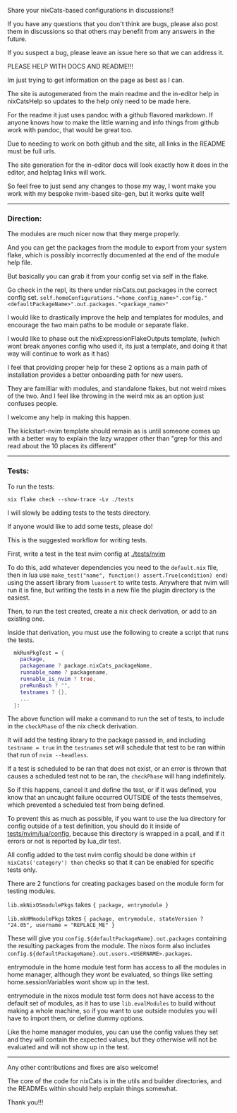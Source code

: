 Share your nixCats-based configurations in discussions!!

If you have any questions that you don't think are bugs,
please also post them in discussions so that others may benefit from any answers in the future.

If you suspect a bug, please leave an issue here so that we can address it.

PLEASE HELP WITH DOCS AND README!!!

Im just trying to get information on the page as best as I can.

The site is autogenerated from the main readme
and the in-editor help in nixCatsHelp
so updates to the help only need to be made here.

For the readme it just uses pandoc with a github flavored markdown.
If anyone knows how to make the little warning and info
things from github work with pandoc, that would be great too.

Due to needing to work on both github and the site, all links in the README must be full urls.

The site generation for the in-editor docs will look exactly how it does in the editor,
and helptag links will work.

So feel free to just send any changes to those my way,
I wont make you work with my bespoke nvim-based site-gen, but it works quite well!

---

### Direction:

The modules are much nicer now that they merge properly.

And you can get the packages from the module to export from your system flake,
which is possibly incorrectly documented at the end of the module help file.

But basically you can grab it from your config set via self in the flake.

Go check in the repl, its there under nixCats.out.packages in the correct config set.
`self.homeConfigurations."<home_config_name>".config."<defaultPackageName>".out.packages."<package_name>"`

I would like to drastically improve the help and templates for modules,
and encourage the two main paths to be module or separate flake.

I would like to phase out the nixExpressionFlakeOutputs template,
(which wont break anyones config who used it, its just a template,
and doing it that way will continue to work as it has)

I feel that providing proper help for these 2 options as a main path of installation
provides a better onboarding path for new users.

They are familliar with modules,
and standalone flakes, but not weird mixes of the two.
And I feel like throwing in the weird mix as an option just confuses people.

I welcome any help in making this happen.

The kickstart-nvim template should remain as is until someone
comes up with a better way to explain the lazy wrapper other than
"grep for this and read about the 10 places its different"

---

### Tests:

To run the tests:

`nix flake check --show-trace -Lv ./tests`

I will slowly be adding tests to the tests directory.

If anyone would like to add some tests, please do!

This is the suggested workflow for writing tests.

First, write a test in the test nvim config at [./tests/nvim](./tests/nvim)

To do this, add whatever dependencies you need to the `default.nix` file,
then in lua use `make_test("name", function() assert.True(condition) end)`
using the assert library from `luassert` to write tests.
Anywhere that nvim will run it is fine, but writing the tests in
a new file the plugin directory is the easiest.

Then, to run the test created, create a nix check derivation, or add to an existing one.

Inside that derivation, you must use the following to create a script that runs the tests.

```nix
  mkRunPkgTest = {
    package,
    packagename ? package.nixCats_packageName,
    runnable_name ? packagename,
    runnable_is_nvim ? true,
    preRunBash ? "",
    testnames ? {},
    ...
  }:
```

The above function will make a command to run the set of tests, to include in the `checkPhase` of the nix check derivation.

It will add the testing library to the package passed in,
and including `testname = true` in the `testnames` set will schedule that
test to be ran within that run of `nvim --headless`.

If a test is scheduled to be ran that does not exist,
or an error is thrown that causes a scheduled test not to be ran,
the `checkPhase` will hang indefinitely.

So if this happens, cancel it and define the test, or if it was defined,
you know that an uncaught failure occurred OUTSIDE of the tests themselves,
which prevented a scheduled test from being defined.

To prevent this as much as possible, if you want to use the lua directory for config outside of a test definition,
you should do it inside of [tests/nvim/lua/config](./tests/nvim/lua/config), because this directory is wrapped
in a pcall, and if it errors or not is reported by lua_dir test.

All config added to the test nvim config should be done within `if nixCats('category') then`
checks so that it can be enabled for specific tests only.

There are 2 functions for creating packages based on the module form for testing modules.

`lib.mkNixOSmodulePkgs` takes `{ package, entrymodule }`

`lib.mkHMmodulePkgs` takes `{ package, entrymodule, stateVersion ? "24.05", username = "REPLACE_ME" }`

These will give you `config.${defaultPackageName}.out.packages` containing the resulting packages from the module.
The nixos form also includes `config.${defaultPackageName}.out.users.<USERNAME>.packages`.

entrymodule in the home module test form has access to all the modules in home manager,
although they wont be evaluated, so things like setting home.sessionVariables wont show up in the test.

entrymodule in the nixos module test form does not have access to the default set of modules,
as it has to use `lib.evalModules` to build without making a whole machine,
so if you want to use outside modules you will have to import them, or define dummy options.

Like the home manager modules, you can use the config values they set and they will contain the expected values,
but they otherwise will not be evaluated and will not show up in the test.

---

Any other contributions and fixes are also welcome!

The core of the code for nixCats is in the utils and builder directories,
and the READMEs within should help explain things somewhat.

Thank you!!!
